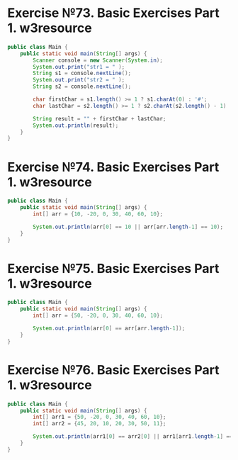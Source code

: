 # Exercise №73. Basic Exercises Part 1. w3resource
```java
public class Main {
    public static void main(String[] args) {
        Scanner console = new Scanner(System.in);
        System.out.print("str1 = " );
        String s1 = console.nextLine();
        System.out.print("str2 = " );
        String s2 = console.nextLine();

        char firstChar = s1.length() >= 1 ? s1.charAt(0) : '#';
        char lastChar = s2.length() >= 1 ? s2.charAt(s2.length() - 1) : '#';

        String result = "" + firstChar + lastChar;
        System.out.println(result);
    }
}
```

# Exercise №74. Basic Exercises Part 1. w3resource
```java
public class Main {
    public static void main(String[] args) {
        int[] arr = {10, -20, 0, 30, 40, 60, 10};

        System.out.println(arr[0] == 10 || arr[arr.length-1] == 10);
    }
}
```

# Exercise №75. Basic Exercises Part 1. w3resource
```java
public class Main {
    public static void main(String[] args) {
        int[] arr = {50, -20, 0, 30, 40, 60, 10};

        System.out.println(arr[0] == arr[arr.length-1]);
    }
}
```

# Exercise №76. Basic Exercises Part 1. w3resource
```java
public class Main {
    public static void main(String[] args) {
        int[] arr1 = {50, -20, 0, 30, 40, 60, 10};
        int[] arr2 = {45, 20, 10, 20, 30, 50, 11};

        System.out.println(arr1[0] == arr2[0] || arr1[arr1.length-1] == arr2[arr2.length-1]);
    }
}
```

